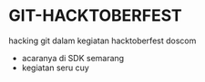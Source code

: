 # GIT-HACKTOBERFEST
hacking git dalam kegiatan hacktoberfest doscom
- acaranya di SDK semarang
- kegiatan seru cuy